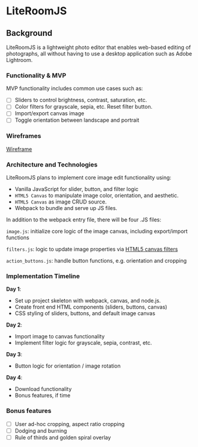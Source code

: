 # LiteRoomJS

## Background

LiteRoomJS is a lightweight photo editor that enables web-based editing
of photographs, all without having to use a desktop application such as Adobe Lightroom.

### Functionality & MVP  

MVP functionality includes common use cases such as:

- [ ] Sliders to control brightness, contrast, saturation, etc.
- [ ] Color filters for grayscale, sepia, etc. Reset filter button.
- [ ] Import/export canvas image
- [ ] Toggle orientation between landscape and portrait

### Wireframes

[Wireframe](/images/wireframe.jpg)

### Architecture and Technologies

LiteRoomJS plans to implement core image edit functionality using:

- Vanilla JavaScript for slider, button, and filter logic
- `HTML5 Canvas` to manipulate image color, orientation, and aesthetic.
- `HTML5 Canvas` as image CRUD source.
- Webpack to bundle and serve up JS files.

In addition to the webpack entry file, there will be four .JS files:

`image.js`: initialize core logic of the image canvas, including export/import functions

`filters.js`: logic to update image properties via [HTML5 canvas filters](https://developer.mozilla.org/en-US/docs/Web/API/CanvasRenderingContext2D/filter)

`action_buttons.js`: handle button functions, e.g. orientation and cropping

### Implementation Timeline

**Day 1**:
- Set up project skeleton with webpack, canvas, and node.js.
- Create front end HTML components (sliders, buttons, canvas)
- CSS styling of sliders, buttons, and default image canvas

**Day 2**:
- Import image to canvas functionality
- Implement filter logic for grayscale, sepia, contrast, etc.

**Day 3**:
- Button logic for orientation / image rotation

**Day 4**:
- Download functionality
- Bonus features, if time

### Bonus features

- [ ] User ad-hoc cropping, aspect ratio cropping
- [ ] Dodging and burning
- [ ] Rule of thirds and golden spiral overlay
